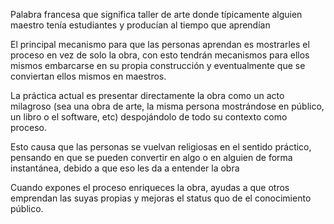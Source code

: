 Palabra francesa que significa taller de arte donde típicamente alguien maestro tenía estudiantes y producían al tiempo que aprendían 

El principal mecanismo para que las personas aprendan es mostrarles el proceso en vez de solo la obra, con esto tendrán mecanismos para ellos mismos embarcarse en su propia construcción y eventualmente que se conviertan ellos mismos en maestros.

La práctica actual es presentar directamente la obra como un acto milagroso (sea una obra de arte, la misma persona mostrándose en público, un libro o el software, etc) despojándolo de todo su contexto como proceso.

Esto causa que las personas se vuelvan religiosas en el sentido práctico, pensando en que se pueden convertir en algo o en alguien de forma instantánea, debido a que eso les da a entender la obra

Cuando expones el proceso enriqueces la obra, ayudas a que otros emprendan las suyas propias y mejoras el status quo de el conocimiento público.